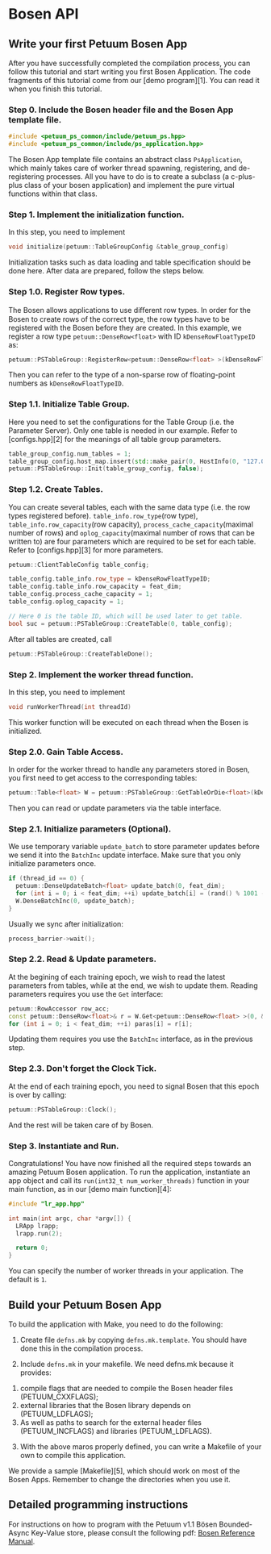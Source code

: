 # Bosen API

## Write your first Petuum Bosen App
After you have successfully completed the compilation process, you can follow this tutorial and start writing you first Bosen Application. The code fragments of this tutorial come from our [demo program][1]. You can read it when you finish this tutorial.

### Step 0. Include the Bosen header file and the Bosen App template file.

```cpp
#include <petuum_ps_common/include/petuum_ps.hpp>
#include <petuum_ps_common/include/ps_application.hpp>
```

The Bosen App template file contains an abstract class ```PsApplication```, which mainly takes care of worker thread spawning, registering, and de-registering processes. All you have to do is to create a subclass (a c-plus-plus class of your bosen application) and implement the pure virtual functions within that class.

### Step 1. Implement the initialization function.

In this step, you need to implement 

```cpp
void initialize(petuum::TableGroupConfig &table_group_config)
```

Initialization tasks such as data loading and table specification should be done here. After data are prepared, follow the steps below.

### Step 1.0. Register Row types.

The Bosen allows applications to use diﬀerent row types. In order for the Bosen to create rows of the correct type, the row types have to be registered with the Bosen before they are created. In this example, we register a row type ```petuum::DenseRow<float>``` with ID ```kDenseRowFloatTypeID``` as:

```cpp
petuum::PSTableGroup::RegisterRow<petuum::DenseRow<float> >(kDenseRowFloatTypeID);
```

Then you can refer to the type of a non-sparse row of floating-point numbers as ```kDenseRowFloatTypeID```.

### Step 1.1. Initialize Table Group.

Here you need to set the configurations for the Table Group (i.e. the Parameter Server). Only one table is needed in our example. Refer to [configs.hpp][2] for the meanings of all table group parameters.

```cpp
table_group_config.num_tables = 1;
table_group_config.host_map.insert(std::make_pair(0, HostInfo(0, "127.0.0.1", "10000")));
petuum::PSTableGroup::Init(table_group_config, false);
```

### Step 1.2. Create Tables.

You can create several tables, each with the same data type (i.e. the row types registered before). ```table_info.row_type```(row type), ```table_info.row_capacity```(row capacity), ```process_cache_capacity```(maximal number of rows) and ```oplog_capacity```(maximal number of rows that can be written to) are four parameters which are required to be set for each table. Refer to [configs.hpp][3] for more parameters.

```cpp
petuum::ClientTableConfig table_config;

table_config.table_info.row_type = kDenseRowFloatTypeID;
table_config.table_info.row_capacity = feat_dim;
table_config.process_cache_capacity = 1;
table_config.oplog_capacity = 1;

// Here 0 is the table ID, which will be used later to get table.
bool suc = petuum::PSTableGroup::CreateTable(0, table_config);
```

After all tables are created, call

```cpp
petuum::PSTableGroup::CreateTableDone();
```

### Step 2. Implement the worker thread function.

In this step, you need to implement

```cpp
void runWorkerThread(int threadId)
```

This worker function will be executed on each thread when the Bosen is initialized.

### Step 2.0. Gain Table Access.

In order for the worker thread to handle any parameters stored in Bosen, you first need to get access to the corresponding tables:

```cpp
petuum::Table<float> W = petuum::PSTableGroup::GetTableOrDie<float>(kDenseRowFloatTypeID);
```

Then you can read or update parameters via the table interface.

### Step 2.1. Initialize parameters (Optional).

We use temporary variable ```update_batch``` to store parameter updates before we send it into the ```BatchInc``` update interface. Make sure that you only initialize parameters once.

```cpp
if (thread_id == 0) {
  petuum::DenseUpdateBatch<float> update_batch(0, feat_dim);
  for (int i = 0; i < feat_dim; ++i) update_batch[i] = (rand() % 1001 - 500) / 500.0;
  W.DenseBatchInc(0, update_batch);
}
```

Usually we sync after initialization:

```cpp
process_barrier->wait();
```

### Step 2.2. Read & Update parameters.

At the begining of each training epoch, we wish to read the latest parameters from tables, while at the end, we wish to update them. Reading parameters requires you use the ```Get``` interface:

```cpp
petuum::RowAccessor row_acc;
const petuum::DenseRow<float>& r = W.Get<petuum::DenseRow<float> >(0, &row_acc);
for (int i = 0; i < feat_dim; ++i) paras[i] = r[i];
```

Updating them requires you use the ```BatchInc``` interface, as in the previous step.

### Step 2.3. Don't forget the Clock Tick.

At the end of each training epoch, you need to signal Bosen that this epoch is over by calling:

```cpp
petuum::PSTableGroup::Clock();
```

And the rest will be taken care of by Bosen.

### Step 3. Instantiate and Run.

Congratulations! You have now finished all the required steps towards an amazing Petuum Bosen application. To run the application, instantiate an app object and call its ```run(int32_t num_worker_threads)``` function in your main function, as in our [demo main function][4]:

```cpp
#include "lr_app.hpp" 

int main(int argc, char *argv[]) { 
  LRApp lrapp; 
  lrapp.run(2); 

  return 0; 
} 
```

You can specify the number of worker threads in your application. The default is ```1```.

## Build your Petuum Bosen App

To build the application with Make, you need to do the following:

1. Create file ```defns.mk``` by copying ```defns.mk.template```. You should have done this in the compilation process.

2. Include ```defns.mk``` in your makefile. We need defns.mk because it provides:

  1) compile flags that are needed to compile the Bosen header files (PETUUM_CXXFLAGS);
  2) external libraries that the Bosen library depends on (PETUUM_LDFLAGS);
  3) As well as paths to search for the external header files (PETUUM_INCFLAGS) and libraries (PETUUM_LDFLAGS). 

3. With the above maros properly defined, you can write a Makefile of your own to compile this application.

We provide a sample [Makefile][5], which should work on most of the Bosen Apps. Remember to change the directories when you use it.

## Detailed programming instructions

For instructions on how to program with the Petuum v1.1 Bösen Bounded-Async Key-Value store, please consult the following pdf: [Bosen Reference Manual](_downloads/bosen_refman.pdf).
